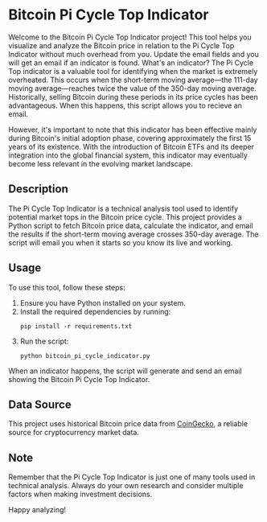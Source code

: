 # Bitcoin Pi Cycle Top Indicator

Welcome to the Bitcoin Pi Cycle Top Indicator project! This tool helps you visualize and analyze the Bitcoin price in relation to the Pi Cycle Top Indicator without much overhead from you. Update the email fields and you will get an email if an indicator is found. What's an indicator? The Pi Cycle Top indicator is a valuable tool for identifying when the market is extremely overheated. This occurs when the short-term moving average—the 111-day moving average—reaches twice the value of the 350-day moving average. Historically, selling Bitcoin during these periods in its price cycles has been advantageous. When this happens, this script allows you to recieve an email.

However, it's important to note that this indicator has been effective mainly during Bitcoin's initial adoption phase, covering approximately the first 15 years of its existence. With the introduction of Bitcoin ETFs and its deeper integration into the global financial system, this indicator may eventually become less relevant in the evolving market landscape.

## Description

The Pi Cycle Top Indicator is a technical analysis tool used to identify potential market tops in the Bitcoin price cycle. This project provides a Python script to fetch Bitcoin price data, calculate the indicator, and email the results if the short-term moving average crosses 350-day average. The script will email you when it starts so you know its live and working.

## Usage

To use this tool, follow these steps:

1. Ensure you have Python installed on your system.
2. Install the required dependencies by running:
   ```
   pip install -r requirements.txt
   ```
3. Run the script:
   ```
   python bitcoin_pi_cycle_indicator.py
   ```

When an indicator happens, the script will generate and send an email showing the Bitcoin Pi Cycle Top Indicator.

## Data Source

This project uses historical Bitcoin price data from [CoinGecko](https://www.coingecko.com/), a reliable source for cryptocurrency market data.

## Note

Remember that the Pi Cycle Top Indicator is just one of many tools used in technical analysis. Always do your own research and consider multiple factors when making investment decisions.

Happy analyzing!
